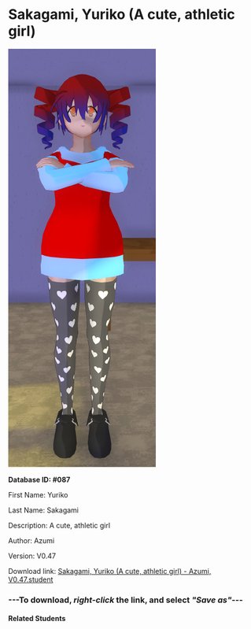 # Sakagami, Yuriko (A cute, athletic girl)

<img src="Files/Sakagami, Yuriko (A cute, athletic girl).png" title="Sakagami, Yuriko (A cute, athletic girl) - Azumi, V0.47">

**Database ID: #087**

First Name: Yuriko

Last Name: Sakagami

Description: A cute, athletic girl

Author: Azumi

Version: V0.47

Download link: <a href="https://raw.githubusercontent.com/Arbiter1223/Daigaku-Gurashi-Custom-Students/master/Students/Files/Sakagami%2C%20Yuriko%20(A%20cute%2C%20athletic%20girl)%20-%20Azumi%2C%20V0.47.student">Sakagami, Yuriko (A cute, athletic girl) - Azumi, V0.47.student</a>

### ---**To download, _right-click_ the link, and select _"Save as"_**---

#### Related Students

